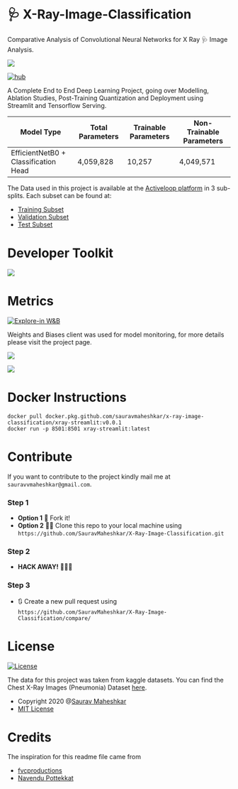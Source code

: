 # 🩺 X-Ray-Image-Classification

Comparative Analysis of Convolutional Neural Networks for X Ray 🩺 Image Analysis.

![](https://github.com/SauravMaheshkar/X-Ray-Image-Classification/blob/main/assets/xray-app.gif?raw=true)

[![hub](https://img.shields.io/badge/powered%20by-hub%20-ff5a1f.svg)](https://github.com/activeloopai/Hub)


A Complete End to End Deep Learning Project, going over Modelling, Ablation Studies, Post-Training Quantization and Deployment using Streamlit and Tensorflow Serving.

| Model Type                           | Total Parameters | Trainable Parameters | Non-Trainable Parameters |
|--------------------------------------|------------------|----------------------|--------------------------|
| EfficientNetB0 + Classification Head | 4,059,828        | 10,257               | 4,049,571                |

The Data used in this project is available at the [Activeloop platform](https://app.activeloop.ai/) in 3 sub-splits. Each subset can be found at:

* [Training Subset](https://app.activeloop.ai/datasets/explore?tag=sauravmaheshkar%2Fchest_xray_pneumonia_train)
* [Validation Subset](https://app.activeloop.ai/datasets/explore?tag=sauravmaheshkar%2Fchest_xray_pneumonia_val)
* [Test Subset](https://app.activeloop.ai/datasets/explore?tag=sauravmaheshkar%2Fchest_xray_pneumonia_test)

# Developer Toolkit

![](https://github.com/SauravMaheshkar/X-Ray-Image-Classification/blob/main/assets/Toolkit.png?raw=true)

# Metrics

[![Explore-in W&B](https://img.shields.io/badge/Explore--in-W%26B-%23FFBE00)](https://wandb.ai/sauravmaheshkar/xray-image-classification)

Weights and Biases client was used for model monitoring, for more details please visit the project page.

![](https://raw.githubusercontent.com/SauravMaheshkar/X-Ray-Image-Classification/5a29b9fd7cf1f2697866aca38c875d43ee6ec5b0/assets/Validation%20AUC.svg)

![](https://raw.githubusercontent.com/SauravMaheshkar/X-Ray-Image-Classification/5a29b9fd7cf1f2697866aca38c875d43ee6ec5b0/assets/Validation%20Loss.svg)

# Docker Instructions

```
docker pull docker.pkg.github.com/sauravmaheshkar/x-ray-image-classification/xray-streamlit:v0.0.1
docker run -p 8501:8501 xray-streamlit:latest
```

# Contribute

If you want to contribute to the project kindly mail me at `sauravvmaheshkar@gmail.com`.

### Step 1
 - **Option 1**
   🍴 Fork it!  
 - **Option 2**
    👯‍♂️ Clone this repo to your local machine using `https://github.com/SauravMaheshkar/X-Ray-Image-Classification.git`
### Step 2

- **HACK AWAY!** 🔨🔨🔨

### Step 3

- 🔃 Create a new pull request using `https://github.com/SauravMaheshkar/X-Ray-Image-Classification/compare/`


# License

[![License](http://img.shields.io/:license-mit-blue.svg)](http://doge.mit-license.org)

The data for this project was taken from kaggle datasets. You can find the Chest X-Ray Images (Pneumonia) 
Dataset [here](https://www.kaggle.com/paultimothymooney/chest-xray-pneumonia).

- Copyright 2020 @[Saurav Maheshkar](https://sauravmaheshkar.github.io/)
- [MIT License](https://opensource.org/licenses/MIT)


# Credits

The inspiration for this readme file came from
- [fvcproductions](https://gist.github.com/fvcproductions/1bfc2d4aecb01a834b46#license)
- [Navendu Pottekkat](https://github.com/navendu-pottekkat/awesome-readme/blob/master/README-template.md)
